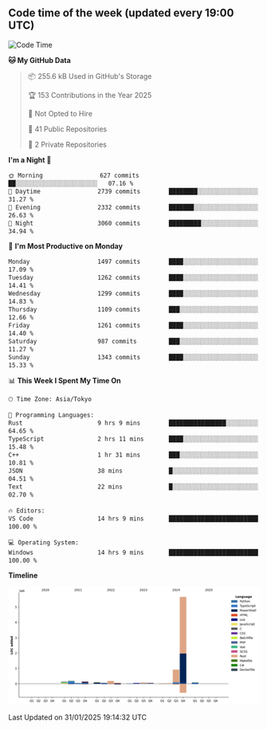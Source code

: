 ## Code time of the week (updated every 19:00 UTC)

<!--START_SECTION:waka-->
![Code Time](http://img.shields.io/badge/Code%20Time-4%2C199%20hrs%2059%20mins-blue)

**🐱 My GitHub Data** 

> 📦 255.6 kB Used in GitHub's Storage 
 > 
> 🏆 153 Contributions in the Year 2025
 > 
> 🚫 Not Opted to Hire
 > 
> 📜 41 Public Repositories 
 > 
> 🔑 2 Private Repositories 
 > 
**I'm a Night 🦉** 

```text
🌞 Morning                627 commits         ██░░░░░░░░░░░░░░░░░░░░░░░   07.16 % 
🌆 Daytime                2739 commits        ████████░░░░░░░░░░░░░░░░░   31.27 % 
🌃 Evening                2332 commits        ███████░░░░░░░░░░░░░░░░░░   26.63 % 
🌙 Night                  3060 commits        █████████░░░░░░░░░░░░░░░░   34.94 % 
```
📅 **I'm Most Productive on Monday** 

```text
Monday                   1497 commits        ████░░░░░░░░░░░░░░░░░░░░░   17.09 % 
Tuesday                  1262 commits        ████░░░░░░░░░░░░░░░░░░░░░   14.41 % 
Wednesday                1299 commits        ████░░░░░░░░░░░░░░░░░░░░░   14.83 % 
Thursday                 1109 commits        ███░░░░░░░░░░░░░░░░░░░░░░   12.66 % 
Friday                   1261 commits        ████░░░░░░░░░░░░░░░░░░░░░   14.40 % 
Saturday                 987 commits         ███░░░░░░░░░░░░░░░░░░░░░░   11.27 % 
Sunday                   1343 commits        ████░░░░░░░░░░░░░░░░░░░░░   15.33 % 
```


📊 **This Week I Spent My Time On** 

```text
🕑︎ Time Zone: Asia/Tokyo

💬 Programming Languages: 
Rust                     9 hrs 9 mins        ████████████████░░░░░░░░░   64.65 % 
TypeScript               2 hrs 11 mins       ████░░░░░░░░░░░░░░░░░░░░░   15.48 % 
C++                      1 hr 31 mins        ███░░░░░░░░░░░░░░░░░░░░░░   10.81 % 
JSON                     38 mins             █░░░░░░░░░░░░░░░░░░░░░░░░   04.51 % 
Text                     22 mins             █░░░░░░░░░░░░░░░░░░░░░░░░   02.70 % 

🔥 Editors: 
VS Code                  14 hrs 9 mins       █████████████████████████   100.00 % 

💻 Operating System: 
Windows                  14 hrs 9 mins       █████████████████████████   100.00 % 
```

**Timeline**

![Lines of Code chart](https://raw.githubusercontent.com/SARDONYX-sard/SARDONYX-sard/main/assets/bar_graph.png)


 Last Updated on 31/01/2025 19:14:32 UTC
<!--END_SECTION:waka-->